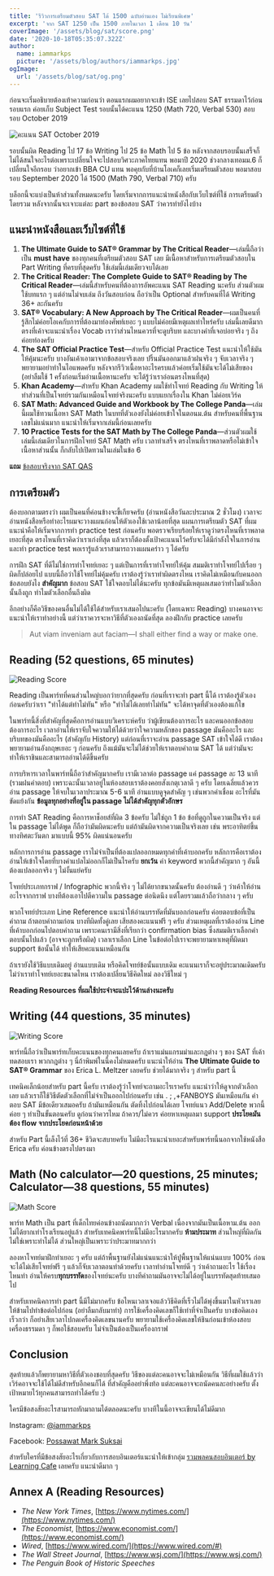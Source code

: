 ```yaml
---
title: 'รีวิวการเตรียมตัวสอบ SAT ได้ 1500 ฉบับอ่านเอง ไม่เรียนพิเศษ'
excerpt: 'จาก SAT 1250 เป็น 1500 ภายในเวลา 1 เดือน 10 วัน'
coverImage: '/assets/blog/sat/score.png'
date: '2020-10-18T05:35:07.322Z'
author:
  name: iammarkps
  picture: '/assets/blog/authors/iammarkps.jpg'
ogImage:
  url: '/assets/blog/sat/og.png'
---
```


ก่อนจะเริ่มอธิบายต้องเท้าความก่อนว่า ตอนแรกผมอยากจะเข้า ISE เลยไปสอบ SAT ธรรมดาไว้ก่อนรอบแรก ค่อยเก็บ Subject Test รอบนั้นได้คะแนน 1250 (Math 720, Verbal 530) สอบรอบ October 2019

![คะแนน SAT October 2019](/assets/blog/sat/sat-oct.png)

รอบนั้นผิด Reading ไป 17 ข้อ Writing ไป 25 ข้อ Math ไป 5 ข้อ หลังจากสอบรอบนั้นเสร็จก็ไม่ได้สนใจอะไรต่อเพราะเปลี่ยนใจจะไปสอบวิศวะภาคไทยแทน พอมาปี 2020 ช่วงกลางเทอมม.6 ก็เปลี่ยนใจอีกรอบ ว่าอยากเข้า BBA CU แทน พอคุยกับที่บ้านโอเคก็เลยเริ่มเตรียมตัวสอบ พอมาสอบรอบ September 2020 ได้ 1500 (Math 790, Verbal 710) ครับ

บล็อกนี้จะแบ่งเป็นห้าส่วนทั้งหมดนะครับ โดยเริ่มจากการแนะนำหนังสือกับเว็บไซต์ที่ใช้ การเตรียมตัวโดยรวม หลังจากนั้นจะเจาะแต่ละ part ของข้อสอบ SAT ว่าควรทำยังไงบ้าง

## แนะนำหนังสือและเว็บไซต์ที่ใช้

1. **The Ultimate Guide to SAT® Grammar by The Critical Reader**—เล่มนี้ถือว่าเป็น **must have** ของทุกคนที่เตรียมตัวสอบ SAT เลย มีเนื้อหาสำหรับการเตรียมตัวสอบใน Part Writing ที่ครบที่สุดครับ ใช้เล่มนี้เล่มเดียวจบได้เลย
2. **The Critical Reader: The Complete Guide to SAT® Reading by The Critical Reader**—เล่มนี้สำหรับคนที่ต้องการอัพคะแนน SAT Reading นะครับ ส่วนตัวผมใช้บทแรก ๆ แต่อ่านไม่จบเล่ม ถึงวันสอบก่อน ถือว่าเป็น Optional สำหรับคนที่ได้ Writing 36+ ละกันครับ
3. **SAT® Vocabulary: A New Approach by The Critical Reader**—ผมเป็นคนที่รู้สึกไม่ค่อยโอเคกับการที่ต้องมาท่องศัพท์เยอะ ๆ แบบไม่ค่อยมีเหตุผลเท่าใหร่ครับ เล่มนี้เลยดีมากตรงที่เค้าจะแนะนำเรื่อง Vocab เราว่าส่วนไหนควรที่จะดูบริบท และบางคำที่เจอบ่อยจริง ๆ ถึงค่อยท่องครับ
4. **The SAT Official Practice Test**—สำหรับ Official Practice Test แนะนำให้ใช้มันให้คุ้มนะครับ บางอันเค้าเอามาจากข้อสอบจริงเลย ปริ้นมันออกมาแล้วฝนจริง ๆ จับเวลาจริง ๆ พยายามอย่าทำในไอแพดครับ หลังจากรีวิวเนื้อหาอะไรครบแล้วค่อยเริ่มใช้มันจะได้ไม่เสียของ (อย่าลืมใช้ 1 ครั้งก่อนเริ่มอ่านเนื้อหานะครับ จะได้รู้ว่าเราอ่อนตรงไหนที่สุด)
5. **Khan Academy**—สำหรับ Khan Academy ผมใช้ทำโจทย์ Reading กับ Writing ให้ทำส่วนที่เป็นโจทย์รวมกันเหมือนโจทย์จริงนะครับ แบบแยกเรื่องใน Khan ไม่ค่อยเวิร์ค
6. **SAT Math: Advanced Guide and Workbook by The College Panda**—เล่มนี้ผมใช้ทวนเนื้อหา SAT Math ในบทที่ตัวเองยังไม่ค่อยเข้าใจในตอนม.ต้น สำหรับคนที่พื้นฐานเลขไม่แน่นมาก แนะนำให้เริ่มจากเล่มนี้ก่อนเลยครับ
7. **10 Practice Tests for the SAT Math by The College Panda**—ส่วนตัวผมใช้เล่มนี้เล่มเดียวในการฝึกโจทย์ SAT Math ครับ เวลาทำเสร็จ ตรงไหนที่เราพลาดหรือไม่เข้าใจเนื้อหาส่วนนั้น ก็กลับไปเปิดทวนในเล่มในข้อ 6

**แถม** [ข้อสอบจริงจาก SAT QAS](https://www.reddit.com/r/Sat/comments/cufsxg/all_qas_tests_and_scoring/)

## การเตรียมตัว

ต้องบอกตามตรงว่า ผมเป็นคนที่ค่อนข้างจะขี้เกียจครับ (อ่านหนังสือวันละประมาณ 2 ชั่วโมง) เวลาจะอ่านหนังสือหรือทำอะไรผมจะวางแผนก่อนให้ตัวเองใช้เวลาน้อยที่สุด แผนการเตรียมตัว SAT ที่ผมแนะนำคือให้เริ่มจากการทำ practice test ก่อนครับ พอตรวจเรียบร้อยให้เราดูว่าตรงไหนที่เราพลาดเยอะที่สุด ตรงไหนที่เราคิดว่าเราเก่งที่สุด แล้วเราก็ต้องตั้งเป้าคะแนนไว้ครับจะได้มีกำลังใจในการอ่านและทำ practice test พอเรารู้แล้วเราสามารถวางแผนคร่าว ๆ ได้ครับ

การฝึก SAT ที่ดีไม่ใช่การทำโจทย์เยอะ ๆ แต่เป็นการที่เราทำโจทย์ให้คุ้ม สมมติเราทำโจทย์ไปเรื่อย ๆ ผิดก็ปล่อยไป แบบนี้ถือว่าใช้โจทย์ไม่คุ้มครับ เราต้องรู้ว่าเราทำผิดตรงไหน เราคิดไม่เหมือนกับคนออกข้อสอบยังไง **สำคัญมาก** ข้อสอบ SAT ใช้ใจตอบไม่ได้นะครับ ทุกข้อมันมีเหตุผลเสมอว่าทำไมตัวเลือกนั้นถึงถูก ทำไมตัวเลือกอื่นถึงผิด

อีกอย่างก็คือวิธีของคนอื่นไม่ได้ใช้ได้สำหรับเราเสมอไปนะครับ (โดยเฉพาะ Reading) บางคนอาจจะแนะนำให้เราทำอย่างนี้ แต่ว่าเราควรจะหาวิธีที่ตัวเองถนัดที่สุด ลองฝึกกับ practice เลยครับ

> Aut viam inveniam aut faciam—I shall either find a way or make one.

## Reading (52 questions, 65 minutes)

![Reading Score](/assets/blog/sat/reading-score.png)

Reading เป็นพาร์ทที่คนส่วนใหญ่บอกว่ายากที่สุดครับ ก่อนที่เราจะทำ part นี้ได้ เราต้องรู้ตัวเองก่อนครับว่าเรา "ทำได้แต่ทำไม่ทัน" หรือ "ทำไม่ได้เลยทำไม่ทัน" จะได้หาจุดที่ตัวเองต้องแก้ไข

ในพาร์ทนี้สิ่งที่สำคัญที่สุดคือการอ่านแบบวิเคราะห์ครับ ว่าผู้เขียนต้องการอะไร และคนออกข้อสอบต้องการอะไร เวลาอ่านให้เราจับใจความให้ได้ด้วยว่าใจความหลักของ passage มันคืออะไร และบริบทของมันคืออะไร (สำคัญกับ History) แต่ก่อนที่เราจะอ่าน passage SAT เข้าใจได้ดี เราต้องพยายามอ่านอังกฤษเยอะ ๆ ก่อนครับ ถึงแม้มันจะไม่ได้ช่วยให้เราตอบคำถาม SAT ได้ แต่ว่ามันจะทำให้เราชินและสามารถอ่านได้ดีขึ้นครับ

การบริหารเวลาในพาร์ทนี้ถือว่าสำคัญมากครับ เรามีเวลาต่อ passage แค่ passage ละ 13 นาที (รวมฝนคำตอบ) เพราะฉะนั้นเวลาอยู่ในห้องสอบเราต้องคอยสังเกตุเวลาดี ๆ ครับ โดยเฉลี่ยแล้วควรอ่าน passage ให้จบในเวลาประมาณ 5-6 นาที อ่านแบบดูจุดสำคัญ ๆ เช่นพวกคำเชื่อม อะไรที่มันขัดแย้งกัน **ข้อมูลทุกอย่างที่อยู่ใน passage ไม่ได้สำคัญทุกตัวอักษร**

การทำ SAT Reading คือการหาช็อยส์ที่ผิด 3 ข้อครับ ไม่ใช่ถูก 1 ข้อ ข้อที่ดูถูกในความเป็นจริง แต่ใน passage ไม่ได้พูด ก็ถือว่ามันผิดนะครับ แต่ถ้ามันผิดจากความเป็นจริงเลย เช่น พระอาทิตย์ขึ้นทางทิศตะวันตก มาแบบนี้ 95% ผิดแน่นอนครับ

หลักการการอ่าน passage เราไม่จำเป็นที่ต้องแปลออกหมดทุกคำที่เค้าบอกครับ หลักการคือเราต้องอ่านให้เข้าใจโดยที่บางคำแปลไม่ออกก็ไม่เป็นไรครับ **ยกเว้น** คำ keyword พวกนี้สำคัญมาก ๆ อันนี้ต้องแปลออกจริง ๆ ไม่งั้นแย่ครับ

โจทย์ประเภทกราฟ / Infographic พวกนี้จริง ๆ ไม่ได้ยากขนาดนั้นครับ ต้องอ่านดี ๆ ว่าเค้าให้อ่านอะไรจากกราฟ บางทีต้องเอาไปตีความใน passage ต่อนิดนึง แต่โดยรวมแล้วถือว่ากลาง ๆ ครับ

พวกโจทย์ประเภท Line Reference แนะนำให้อ่านบรรทัดที่มันบอกก่อนครับ ค่อยตอบข้อที่เป็นคำถาม ถ้าตอบคำถามก่อน บางทีผิดทั้งคู่เลย เสียสองคะแนนฟรี ๆ ครับ ส่วนเหตุผลที่เราต้องอ่าน Line ที่เค้าบอกก่อนไปตอบคำถาม เพราะคนเรามีสิ่งที่เรียกว่า confirmation bias ซึ่งสมมติเราเลือกคำตอบนั้นไปแล้ว (อาจจะถูกหรือผิด) เวลาเราเลือก Line ในข้อต่อไปเราจะพยายามหาเหตุที่ผิดมา support ข้อนั้นได้ ทำให้เสียคะแนนเหมือนกัน

ถ้าเรายังใช้วิธีแบบเดิมอยู่ อ่านแบบเดิม หรือคิดโจทย์ข้อนั้นแบบเดิม คะแนนเราก็จะอยู่ประมาณเดิมครับ ไม่ว่าเราทำโจทย์เยอะขนาดไหน เราต้องเปลี่ยนวิธีคิดใหม่ ลองวิธีใหม่ ๆ

**Reading Resources ที่ผมใช้ประจำจะแปะไว้ด้านล่างนะครับ**

## Writing (44 questions, 35 minutes)

![Writing Score](/assets/blog/sat/writing-score.png)

พาร์ทนี้ถือว่าเป็นพาร์ทเก็บคะแนนของทุกคนเลยครับ ถ้าเราแม่นแกรมม่าและกฎต่าง ๆ ของ SAT ที่เค้าทดสอบเรา พวกกฎต่าง ๆ นี่ถ้าพิมพ์ในนี้คงไม่หมดครับ แนะนำให้อ่าน **The Ultimate Guide to SAT® Grammar** ของ Erica L. Meltzer เลยครับ ช่วยได้มากจริง ๆ สำหรับ part นี้

เทคนิคเล็กน้อยสำหรับ part นี้ครับ เราต้องรู้ว่าโจทย์จะถามอะไรเราครับ แนะนำว่าให้ดูจากตัวเลือกเลย แล้วเราก็ใช้วิธีตัดตัวเลือกที่ไม่จำเป็นออกไปก่อนครับ เช่น . ; ,+FANBOYS มันเหมือนกัน คำตอบ SAT มีข้อเดียวเสมอครับ ถ้ามันเหมือนกัน ตัดทิ้งไปก่อนได้เลย โจทย์แนว Add/Delete พวกนี้ค่อย ๆ ทำเป็นขั้นตอนครับ ดูก่อนว่าควรไหม ถ้าควร/ไม่ควร ค่อยหาเหตุผลมา support **ประโยคมันต้อง flow จากประโยคก่อนหน้าด้วย**

สำหรับ Part นี้เล็งไว้ที่ 36+ ชีวิตจะสบายครับ ไม่มีอะไรแนะนำเยอะสำหรับพาร์ทนี้นอกจากใช้หนังสือ Erica ครับ ค่อนข้างตรงไปตรงมา

## Math (No calculator—20 questions, 25 minutes; Calculator—38 questions, 55 minutes)

![Math Score](/assets/blog/sat/math-score.png)

พาร์ท Math เป็น part ที่เด็กไทยค่อนข้างถนัดมากกว่า Verbal เนื่องจากมันเป็นเนื้อหาม.ต้น ออกไม่ได้ยากเท่าโรงเรียนอยู่แล้ว สำหรับเทคนิคพาร์ทนี้ไม่มีอะไรมากครับ **ห้ามประมาท** ส่วนใหญ่ที่ผิดกันไม่ใช่เพราะทำไม่ได้ ส่วนใหญ่เป็นเพราะว่าประมาทมากกว่า

ลองหาโจทย์มาฝึกทำเยอะ ๆ ครับ แต่ถ้าพื้นฐานยังไม่แน่นแนะนำให้ปูพื้นฐานให้แน่นแบบ 100% ก่อน จะได้ไม่เสียโจทย์ฟรี ๆ แล้วก็จับเวลาตอนทำด้วยครับ เวลาทำอ่านโจทย์ดี ๆ ว่าเค้าถามอะไร ใช้เรื่องไหนทำ อ่านให้ครบ**ทุกบรรทัด**ของโจทย์นะครับ บางทีคำถามมันอาจจะไม่ได้อยู่ในบรรทัดสุดท้ายเสมอไป

สำหรับเทคนิคการทำ part นี้มีไม่มากครับ ข้อไหนเวลาเจอแล้ววิธีคิดที่เร็วไม่ได้พุ่งขึ้นมาในหัวเราเลย ให้ข้ามไปทำข้อต่อไปก่อน (อย่าลืมกลับมาทำ) การใช้เครื่องคิดเลขก็ใช้เท่าที่จำเป็นครับ บางข้อคิดเองเร็วกว่า ก็อย่าเสียเวลาไปกดเครื่องคิดเลขนานครับ พยายามใช้เครื่องคิดเลขให้ชินก่อนเข้าห้องสอบ เครื่องธรรมดา ๆ ก็พอใช้สอบครับ ไม่จำเป็นต้องเป็นเครื่องกราฟ

## Conclusion

สุดท้ายแล้วก็พยายามหาวิธีที่ตัวเองชอบที่สุดครับ วิธีของแต่ละคนอาจจะไม่เหมือนกัน วิธีที่ผมใช้แล้วว่าเวิร์คอาจจะใช้ได้ไม่ดีสำหรับอีกคนก็ได้ ที่สำคัญคืออย่าพึ่งท้อ แต่ละคนอาจจะถนัดคนละอย่างครับ ตั้งเป้าหมายไว้ทุกคนสามารถทำได้ครับ :)

ใครมีข้อสงสัยอะไรสามารถทักมาถามได้ตลอดนะครับ บางทีในนี้อาจจะเขียนได้ไม่ดีมาก

Instagram: [@iammarkps](https://www.instagram.com/iammarkps/)

Facebook: [Possawat Mark Suksai](https://www.facebook.com/markposswat/)

สำหรับใครที่มีข้อสงสัยอะไรเกี่ยวกับการสอบอินเตอร์แนะนำให้เข้ากลุ่ม [รวมพลคนสอบอินเตอร์ by Learning Cafe](https://www.facebook.com/groups/1669234313171472) เลยครับ แนะนำดีมาก ๆ

## Annex A (Reading Resources)

- _The New York Times_, [https://www.nytimes.com/](https://www.nytimes.com/)
- _The Economist_, [https://www.economist.com/](https://www.economist.com/)
- _Wired_, [https://www.wired.com/](https://www.wired.com/#)
- _The Wall Street Journal_, [https://www.wsj.com/](https://www.wsj.com/)
- _The Penguin Book of Historic Speeches_
